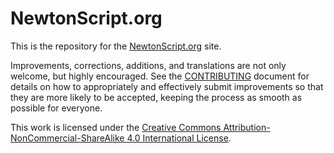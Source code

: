 NewtonScript.org
================

This is the repository for the [NewtonScript.org](http://newtonscript.org/) site.

Improvements, corrections, additions, and translations are not only welcome, but highly encouraged. See the [CONTRIBUTING](CONTRIBUTING.md) document for details on how to appropriately and effectively submit improvements so that they are more likely to be accepted, keeping the process as smooth as possible for everyone.

This work is licensed under the [Creative Commons Attribution-NonCommercial-ShareAlike 4.0 International License](http://creativecommons.org/licenses/by-nc-sa/4.0/).